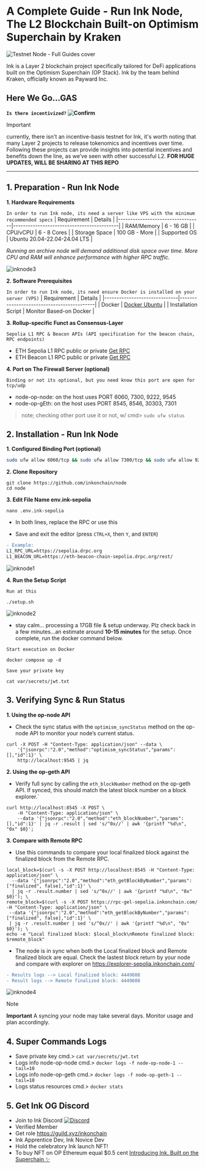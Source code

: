 # A Complete Guide - Run Ink Node, The L2 Blockchain Built-on Optimism Superchain by Kraken

![Testnet Node - Full Guides cover](https://github.com/user-attachments/assets/67c8b448-ff70-4697-b55a-8442cd90a7dd)

Ink is a Layer 2 blockchain project specifically tailored for DeFi applications built on the Optimism Superchain (OP Stack). Ink by the team behind Kraken, officially known as Payward Inc.

## Here We Go...GAS 

**`Is there incentivized?` ![Confirm](https://img.shields.io/badge/confirm-not_yet-brightgreen)**

> [!IMPORTANT]
> currently, there isn't an incentive-basis testnet for Ink, it's worth noting that many Layer 2 projects to release tokenomics and incentives over time. Following these projects can provide insights into potential incentives and benefits down the line, as we’ve seen with other successful L2. **FOR HUGE UPDATES, WILL BE SHARING AT THIS REPO**

---

## 1. Preparation - Run Ink Node
**1. Hardware Requirements**

`In order to run Ink node, its need a server like VPS with the minimum recommended specs`
| Requirement                      | Details                                   |
|----------------------------------|-------------------------------------------|
| RAM/Memory                       | 6 - 16 GB                                 |
| CPU/vCPU                         | 6 - 8 Cores                               |
| Storage Space                    | 100 GB - More                             |
| Supported OS                     | Ubuntu 20.04-22.04-24.04 LTS              |

*Running an archive node will demand additional disk space over time. More CPU and RAM will enhance performance with higher RPC traffic.*

![inknode3](https://github.com/user-attachments/assets/16e25d4d-3a36-41bb-92b2-192030965f66)

**2. Software Prerequisites**

`In order to run Ink node, its need ensure Docker is installed on your server (VPS)`
| Requirement                  | Details                                   |
|------------------------------|-------------------------------------------|
| Docker                       | [Docker Ubuntu](https://docs.docker.com/engine/install/ubuntu/#install-using-the-repository) |
| Installation Script          | Monitor Based-on Docker                   |

**3. Rollup-specific Funct as Consensus-Layer** 

`Sepolia L1 RPC & Beacon APIs (API specification for the beacon chain, RPC endpoints)`
- ETH Sepolia L1 RPC public or private [Get RPC](https://www.google.com/search?q=get+sepolia+eth+RPC&oq=get+sepolia+eth+RPC&gs_lcrp=EgZjaHJvbWUyBggAEEUYOTIHCAEQIRigATIHCAIQIRigATIHCAMQIRigATIHCAQQIRigATIHCAUQIRifBTIHCAYQIRifBTIHCAcQIRifBTIHCAgQIRiPAjIHCAkQIRiPAtIBCDk2NzlqMGo3qAIIsAIB&sourceid=chrome&ie=UTF-8)
- ETH Beacon L1 RPC public or private [Get RPC](https://www.google.com/search?q=get+beacon+sepolia+eth+RPC&oq=get+beacon+sepolia+eth+RPC&gs_lcrp=EgZjaHJvbWUyBggAEEUYOTIKCAEQABiABBiiBDIKCAIQABiABBiiBDIKCAMQABiABBiiBDIKCAQQABiiBBiJBTIKCAUQABiABBiiBNIBCTE1MzFqMGoxNagCCLACAQ&sourceid=chrome&ie=UTF-8)

**4. Port on The Firewall Server (optional)**

`Binding or not its optional, but you need know this port are open for tcp/udp`

- node-op-node: on the host uses PORT 6060, 7300, 9222, 9545
- node-op-gEth: on the host uses PORT 8545, 8546, 30303, 7301
> note; checking other port use it or not, w/ cmd> `sudo ufw status`

## 2. Installation - Run Ink Node
**1. Configured Binding Port (optional)**
```sh
sudo ufw allow 6060/tcp && sudo ufw allow 7300/tcp && sudo ufw allow 9222/tcp && sudo ufw allow 9545/tcp && sudo ufw allow 9222/udp && sudo ufw allow 8545:8546/tcp && sudo ufw allow 30303/tcp && sudo ufw allow 30303/udp && sudo ufw allow 7301/tcp && sudo ufw reload
```

**2. Clone Repository**
```
git clone https://github.com/inkonchain/node
cd node
```

**3. Edit File Name env.ink-sepolia**
```
nano .env.ink-sepolia
```
- In both lines, replace the RPC or use this

- Save and exit the editor (press `CTRL+X`, then `Y`, and `ENTER`)

```diff
- Example:
L1_RPC_URL=https://sepolia.drpc.org
L1_BEACON_URL=https://eth-beacon-chain-sepolia.drpc.org/rest/
```
![inknode1](https://github.com/user-attachments/assets/007f3910-837f-4d80-9183-70da76c1ad39)

**4. Run the Setup Script**

`Run at this`
```
./setup.sh
```
![inknode2](https://github.com/user-attachments/assets/a77a24ce-a757-49fe-b7dc-e901886dfa40)

- stay calm... processing a 17GB file & setup underway. Plz check back in a few minutes...an estimate around **10-15 minutes** for the setup. Once complete, run the docker command below.

`Start execution on Docker`
```
docker compose up -d
```

`Save your private key`
```
cat var/secrets/jwt.txt
```

## 3. Verifying Sync & Run Status 
**1. Using the op-node API**

- Check the sync status with the `optimism_syncStatus` method on the op-node API to monitor your node’s current status.
```
curl -X POST -H "Content-Type: application/json" --data \
    '{"jsonrpc":"2.0","method":"optimism_syncStatus","params":[],"id":1}' \
    http://localhost:9545 | jq
```

**2. Using the op-geth API**

- Verify full sync by calling the `eth_blockNumber` method on the op-geth API. If synced, this should match the latest block number on a block explorer.`
```
curl http://localhost:8545 -X POST \
    -H "Content-Type: application/json" \
    --data '{"jsonrpc":"2.0","method":"eth_blockNumber","params": [],"id":1}' | jq -r .result | sed 's/^0x//' | awk '{printf "%d\n", "0x" $0}';
```

**3. Compare with Remote RPC**

- Use this commands to compare your local finalized block against the finalized block from the Remote RPC.
```
local_block=$(curl -s -X POST http://localhost:8545 -H "Content-Type: application/json" \
  --data '{"jsonrpc":"2.0","method":"eth_getBlockByNumber","params":["finalized", false],"id":1}' \
  | jq -r .result.number | sed 's/^0x//' | awk '{printf "%d\n", "0x" $0}'); \
remote_block=$(curl -s -X POST https://rpc-gel-sepolia.inkonchain.com/ -H "Content-Type: application/json" \
 --data '{"jsonrpc":"2.0","method":"eth_getBlockByNumber","params":["finalized", false],"id":1}' \
 | jq -r .result.number | sed 's/^0x//' | awk '{printf "%d\n", "0x" $0}'); \
echo -e "Local finalized block: $local_block\nRemote finalized block: $remote_block"
```

- The node is in sync when both the Local finalized block and Remote finalized block are equal. Check the lastest block return by your node and compare with explorer on https://explorer-sepolia.inkonchain.com/

```diff
- Results logs --> Local finalized block: 4449608
- Result logs --> Remote finalized block: 4449608
```
![inknode4](https://github.com/user-attachments/assets/b40f71c8-01a2-4578-bdce-8ed713a883c5)

> [!NOTE]
> **Important** A syncing your node may take several days. Monitor usage and plan accordingly.

## 4. Super Commands Logs

- Save private key cmd.> `cat var/secrets/jwt.txt`
- Logs info node-op-node cmd.> `docker logs -f node-op-node-1 --tail=10`
- Logs info node-op-geth cmd.> `docker logs -f node-op-geth-1 --tail=10`
- Logs status resources cmd.> `docker stats`

## 5. Get Ink OG Discord

- Join to Ink Discord [![Discord](https://img.shields.io/badge/Discord-7289DA?style=for-the-badge&logo=discord&logoColor=white)](https://discord.com/invite/inkonchain)
- Verified Member
- Get role https://guild.xyz/inkonchain 
- Ink Apprentice Dev, Ink Novice Dev
- Hold the celebratory Ink launch NFT!
- To buy NFT on OP Ethereum equal $0.5 cent [Introducing Ink. Built on the Superchain ✨](https://zora.co/collect/oeth:0x5d1e1a5cdd95f68ff18d78242c252f6ceaa4538b/2?referrer=0xbF149aAB2640967BD4685B305A05f1e3EE6ce38b)
